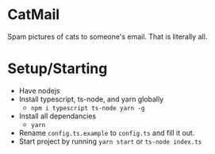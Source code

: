 # CatMail

Spam pictures of cats to someone's email. That is literally all.

# Setup/Starting

- Have nodejs
- Install typescript, ts-node, and yarn globally
  - `npm i typescript ts-node yarn -g`
- Install all dependancies
  - `yarn`
- Rename `config.ts.example` to `config.ts` and fill it out.
- Start project by running `yarn start` or `ts-node index.ts`
